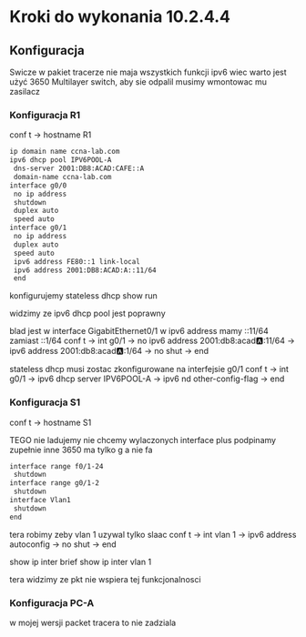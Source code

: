 # Kroki do wykonania 10.2.4.4

## Konfiguracja

Swicze w pakiet tracerze nie maja wszystkich funkcji ipv6 wiec warto jest użyć 3650 Multilayer switch, aby sie odpalil musimy wmontowac mu zasilacz


### Konfiguracja R1

conf t -> hostname R1

```txt
ip domain name ccna-lab.com
ipv6 dhcp pool IPV6POOL-A
 dns-server 2001:DB8:ACAD:CAFE::A
 domain-name ccna-lab.com
interface g0/0
 no ip address
 shutdown
 duplex auto
 speed auto
interface g0/1
 no ip address
 duplex auto
 speed auto
 ipv6 address FE80::1 link-local
 ipv6 address 2001:DB8:ACAD:A::11/64
 end
```

konfigurujemy stateless dhcp
show run

widzimy ze ipv6 dhcp pool jest poprawny

blad jest w interface GigabitEthernet0/1
w ipv6 address mamy ::11/64 zamiast ::1/64
conf t -> int g0/1 -> no ipv6 address 2001:db8:acad:a::11/64 -> ipv6 address 2001:db8:acad:a::1/64 -> no shut -> end

stateless dhcp musi zostac zkonfigurowane na interfejsie g0/1
conf t -> int g0/1 -> ipv6 dhcp server IPV6POOL-A -> ipv6 nd other-config-flag -> end

### Konfiguracja S1

conf t -> hostname S1

TEGO nie ladujemy nie chcemy wylaczonych interface plus podpinamy zupełnie inne 3650 ma tylko g a nie fa

```txt
interface range f0/1-24
 shutdown
interface range g0/1-2
 shutdown
interface Vlan1
 shutdown
end
```

tera robimy zeby vlan 1 uzywal tylko slaac
conf t -> int vlan 1 -> ipv6 address autoconfig -> no shut -> end

show ip inter brief
show ip inter vlan 1

tera widzimy ze pkt nie wspiera tej funkcjonalnosci

### Konfiguracja PC-A

w mojej wersji packet tracera to nie zadziala
